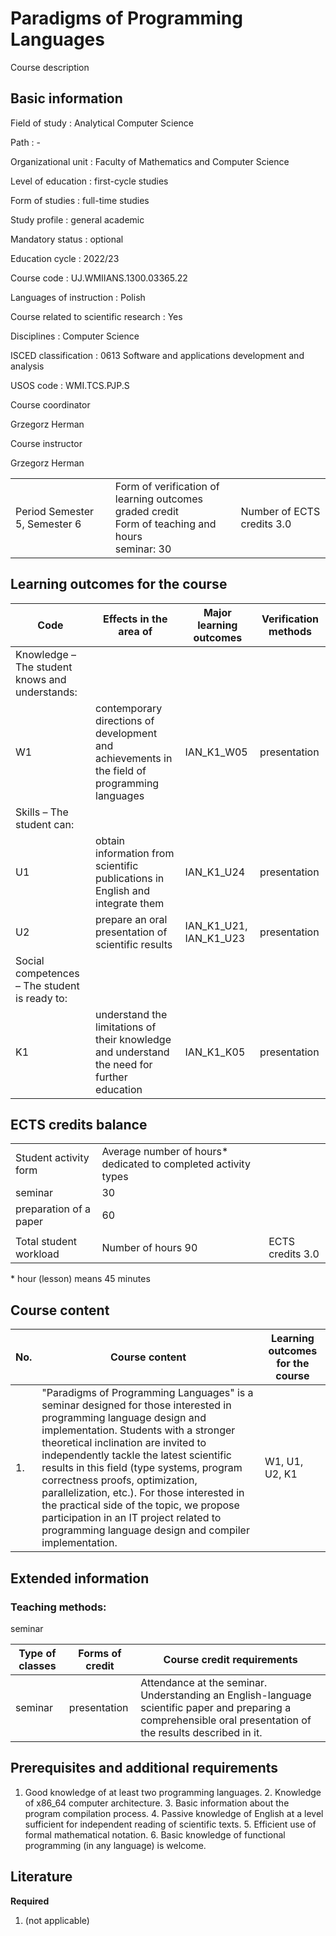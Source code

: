 # Paradigms of Programming Languages

Course description

## Basic information

Field of study
:   Analytical Computer Science

Path
:   -

Organizational unit
:   Faculty of Mathematics and Computer Science

Level of education
:   first-cycle studies

Form of studies
:   full-time studies

Study profile
:   general academic

Mandatory status
:   optional

Education cycle
:   2022/23

Course code
:   UJ.WMIIANS.1300.03365.22

Languages of instruction
:   Polish

Course related to scientific research
:   Yes

Disciplines
:   Computer Science

ISCED classification
:   0613 Software and applications development and analysis

USOS code
:   WMI.TCS.PJP.S

Course coordinator

Grzegorz Herman

Course instructor

Grzegorz Herman

|  |  |  |
| --- | --- | --- |
| Period  Semester 5, Semester 6 | Form of verification of learning outcomes <br/> graded credit <br/> Form of teaching and hours  <br/> seminar: 30 | Number of ECTS credits  3.0 |

## Learning outcomes for the course

| Code | Effects in the area of | Major learning outcomes | Verification methods |
| --- | --- | --- | --- |
| Knowledge – The student knows and understands: | | | |
| W1 | contemporary directions of development and achievements in the field of programming languages | IAN\_K1\_W05 | presentation |
| Skills – The student can: | | | |
| U1 | obtain information from scientific publications in English and integrate them | IAN\_K1\_U24 | presentation |
| U2 | prepare an oral presentation of scientific results | IAN\_K1\_U21,   IAN\_K1\_U23 | presentation |
| Social competences – The student is ready to: | | | |
| K1 | understand the limitations of their knowledge and understand the need for further education | IAN\_K1\_K05 | presentation |

## ECTS credits balance

|  |  |  |
| --- | --- | --- |
| Student activity form | Average number of hours* dedicated to completed activity types | |
| seminar | 30 | |
| preparation of a paper | 60 | |
|  | | |
| Total student workload | Number of hours  90 | ECTS credits  3.0 |

\* hour (lesson) means 45 minutes

## Course content

| No. | Course content | Learning outcomes for the course |
| --- | --- | --- |
| 1. | "Paradigms of Programming Languages" is a seminar designed for those interested in programming language design and implementation.    Students with a stronger theoretical inclination are invited to independently tackle the latest scientific results in this field (type systems, program correctness proofs, optimization, parallelization, etc.). For those interested in the practical side of the topic, we propose participation in an IT project related to programming language design and compiler implementation. | W1,   U1,   U2,   K1 |

## Extended information

### Teaching methods:

seminar

| Type of classes | Forms of credit | Course credit requirements |
| --- | --- | --- |
| seminar | presentation | Attendance at the seminar. Understanding an English-language scientific paper and preparing a comprehensible oral presentation of the results described in it. |

## Prerequisites and additional requirements

1. Good knowledge of at least two programming languages. 2. Knowledge of x86_64 computer architecture. 3. Basic information about the program compilation process. 4. Passive knowledge of English at a level sufficient for independent reading of scientific texts. 5. Efficient use of formal mathematical notation. 6. Basic knowledge of functional programming (in any language) is welcome.

## Literature

**Required**

1. (not applicable)